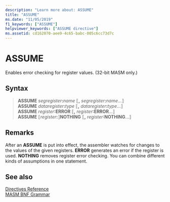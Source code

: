 ```yaml
---
description: "Learn more about: ASSUME"
title: "ASSUME"
ms.date: "11/05/2019"
f1_keywords: ["ASSUME"]
helpviewer_keywords: ["ASSUME directive"]
ms.assetid: cd162070-aee9-4c65-babc-005c6cc73d7c
---
```

# ASSUME

Enables error checking for register values. (32-bit MASM only.)

## Syntax

> **ASSUME**  *segregister*__:__*name* ⟦__,__ *segregister*__:__*name*...⟧\
> **ASSUME**  *dataregister*__:__*type* ⟦__,__ *dataregister*__:__*type*...⟧\
> **ASSUME**  *register*__:ERROR__ ⟦__,__ *register*__:ERROR__...⟧\
> **ASSUME**  ⟦*register*__:__⟧**NOTHING** ⟦__,__ *register*__:NOTHING__...⟧

## Remarks

After an **ASSUME** is put into effect, the assembler watches for changes to the values of the given registers. **ERROR** generates an error if the register is used. **NOTHING** removes register error checking. You can combine different kinds of assumptions in one statement.

## See also

[Directives Reference](directives-reference.md)\
[MASM BNF Grammar](masm-bnf-grammar.md)
